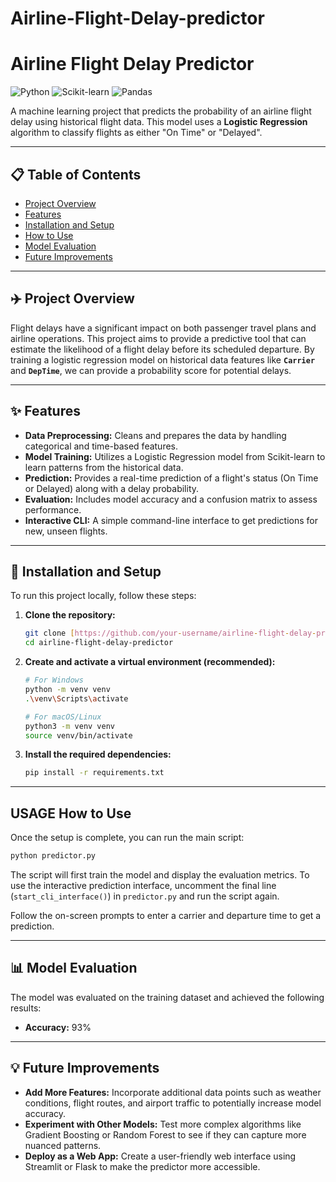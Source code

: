 # Airline-Flight-Delay-predictor
# Airline Flight Delay Predictor

![Python](https://img.shields.io/badge/Python-3776AB?style=for-the-badge&logo=python&logoColor=white)
![Scikit-learn](https://img.shields.io/badge/scikit--learn-%23F7931E.svg?style=for-the-badge&logo=scikit-learn&logoColor=white)
![Pandas](https://img.shields.io/badge/pandas-%23150458.svg?style=for-the-badge&logo=pandas&logoColor=white)

A machine learning project that predicts the probability of an airline flight delay using historical flight data. This model uses a **Logistic Regression** algorithm to classify flights as either "On Time" or "Delayed".

---

## 📋 Table of Contents
- [Project Overview](#project-overview)
- [Features](#features)
- [Installation and Setup](#installation-and-setup)
- [How to Use](#how-to-use)
- [Model Evaluation](#model-evaluation)
- [Future Improvements](#future-improvements)

---

## ✈️ Project Overview

Flight delays have a significant impact on both passenger travel plans and airline operations. This project aims to provide a predictive tool that can estimate the likelihood of a flight delay before its scheduled departure. By training a logistic regression model on historical data features like **`Carrier`** and **`DepTime`**, we can provide a probability score for potential delays.

---

## ✨ Features

- **Data Preprocessing:** Cleans and prepares the data by handling categorical and time-based features.
- **Model Training:** Utilizes a Logistic Regression model from Scikit-learn to learn patterns from the historical data.
- **Prediction:** Provides a real-time prediction of a flight's status (On Time or Delayed) along with a delay probability.
- **Evaluation:** Includes model accuracy and a confusion matrix to assess performance.
- **Interactive CLI:** A simple command-line interface to get predictions for new, unseen flights.

---

## 🚀 Installation and Setup

To run this project locally, follow these steps:

1. **Clone the repository:**
   ```bash
   git clone [https://github.com/your-username/airline-flight-delay-predictor.git](https://github.com/your-username/airline-flight-delay-predictor.git)
   cd airline-flight-delay-predictor
   ```

2. **Create and activate a virtual environment (recommended):**
   ```bash
   # For Windows
   python -m venv venv
   .\venv\Scripts\activate

   # For macOS/Linux
   python3 -m venv venv
   source venv/bin/activate
   ```

3. **Install the required dependencies:**
   ```bash
   pip install -r requirements.txt
   ```

---

## USAGE How to Use

Once the setup is complete, you can run the main script:

```bash
python predictor.py
```
The script will first train the model and display the evaluation metrics. To use the interactive prediction interface, uncomment the final line (`start_cli_interface()`) in `predictor.py` and run the script again.

Follow the on-screen prompts to enter a carrier and departure time to get a prediction.

---

## 📊 Model Evaluation

The model was evaluated on the training dataset and achieved the following results:

- **Accuracy:** 93%
---

## 💡 Future Improvements

- **Add More Features:** Incorporate additional data points such as weather conditions, flight routes, and airport traffic to potentially increase model accuracy.
- **Experiment with Other Models:** Test more complex algorithms like Gradient Boosting or Random Forest to see if they can capture more nuanced patterns.
- **Deploy as a Web App:** Create a user-friendly web interface using Streamlit or Flask to make the predictor more accessible.
